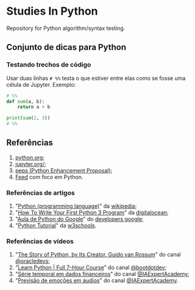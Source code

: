 # Studies In Python

Repository for Python algorithm/syntax testing.

## Conjunto de dicas para Python

### Testando trechos de código

Usar duas linhas `# %%` testa o que estiver entre elas como se fosse uma célula de Jupyter. Exemplo:

```python
# %%
def sum(a, b):
    return a + b

print(sum(2, 3))
# %%
```

## Referências

1. [python.org](https://www.python.org/);
2. [jupyter.org/](https://jupyter.org/);
3. [peps (Python Enhancement Proposal)](https://peps.python.org/);
4. [Feed](https://app.daily.dev/tags/python?ref=roadmapsh) com foco em Python.

### Referências de artigos

1. "[Python (programming language)](<https://en.wikipedia.org/wiki/Python_(programming_language)>)" da [wikipedia](https://en.wikipedia.org/);
2. "[How To Write Your First Python 3 Program](https://www.digitalocean.com/community/tutorials/how-to-write-your-first-python-3-program)" da [digitalocean](https://www.digitalocean.com/);
3. "[Aula de Python do Google](https://developers.google.com/edu/python)" do [developers google](https://developers.google.com/);
4. "[Python Tutorial](https://www.w3schools.com/python)" da [w3schools](https://www.w3schools.com/).

### Referências de vídeos

1. "[The Story of Python, by Its Creator, Guido van Rossum](https://www.youtube.com/watch?v=J0Aq44Pze-w)" do canal [@oracledevs](https://www.youtube.com/@oracledevs);
2. "[Learn Python | Full 7-Hour Course](https://youtu.be/4M87qBgpafk?si=fDv97pSKM-bKxMC0)" do canal [@bootdotdev](https://www.youtube.com/@bootdotdev);
3. "[Série temporal em dados financeiros](https://youtu.be/bBeitXfbjtU)" do canal [@IAExpertAcademy](https://www.youtube.com/@IAExpertAcademy);
4. "[Previsão de emoções em áudios](https://youtu.be/y1csyDFE2m8)" do canal [@IAExpertAcademy](https://www.youtube.com/@IAExpertAcademy).
